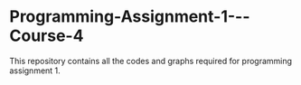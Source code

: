 # Programming-Assignment-1---Course-4

This repository contains all the codes and graphs required for programming assignment 1.
